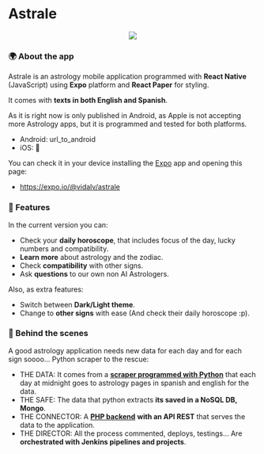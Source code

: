 # Astrale
<p align="center">
  <img src="https://i.imgur.com/1JDnz7u.png">
</p>

### 🌍 About the app
Astrale is an astrology mobile application programmed with **React Native** (JavaScript) using **Expo** platform and **React Paper** for styling.

It comes with **texts in both English and Spanish**.

As it is right now is only published in Android, as Apple is not accepting more Astrology apps, but it is programmed and tested for both platforms.

- Android: url_to_android
- iOS: 🔴

You can check it in your device installing the [Expo](https://expo.io/) app and opening this page: 
- https://expo.io/@vidalv/astrale

### 🍋 Features
In the current version you can:
- Check your **daily horoscope**, that includes focus of the day, lucky numbers and compatibility.
- **Learn more** about astrology and the zodiac.
- Check **compatibility** with other signs.
- Ask **questions** to our own non AI Astrologers.

Also, as extra features:
- Switch between **Dark/Light theme**.
- Change to **other signs** with ease (And check their daily horoscope :p).

### 🤖 Behind the scenes
A good astrology application needs new data for each day and for each sign soooo... Python scraper to the rescue:
- THE DATA: It comes from a [**scraper programmed with Python**](https://github.com/jvidalv/python-vv-scrapers) that each day at midnight goes to astrology pages in spanish and english for the data.
- THE SAFE: The data that python extracts **its saved in a NoSQL DB, Mongo**.
- THE CONNECTOR: A [**PHP backend**](https://github.com/jvidalv/vvadmin) **with an API REST** that serves the data to the application.
- THE DIRECTOR: All the process commented, deploys, testings... Are **orchestrated with Jenkins pipelines and projects**.


